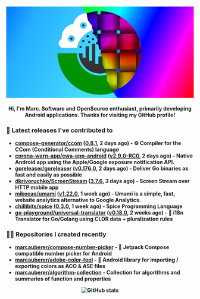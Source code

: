 <p align="center">
	<img src="https://raw.githubusercontent.com/marcauberer/marcauberer/master/images/frontpage-image.jpg">
	<br><br>
	<b>Hi, I'm Marc. Software and OpenSource enthusiast, primarily developing Android applications. Thanks for visiting my GitHub profile!
</p>

### 🚀 Latest releases I've contributed to


- [compose-generator/ccom](https://github.com/compose-generator/ccom) ([0.8.1](https://github.com/compose-generator/ccom/releases/tag/0.8.1), 2 days ago) - ⚙️ Compiler for the CCom (Conditional Comments) language
- [corona-warn-app/cwa-app-android](https://github.com/corona-warn-app/cwa-app-android) ([v2.9.0-RC0](https://github.com/corona-warn-app/cwa-app-android/releases/tag/v2.9.0-RC0), 2 days ago) - Native Android app using the Apple/Google exposure notification API.
- [goreleaser/goreleaser](https://github.com/goreleaser/goreleaser) ([v0.176.0](https://github.com/goreleaser/goreleaser/releases/tag/v0.176.0), 2 days ago) - Deliver Go binaries as fast and easily as possible
- [dkrivoruchko/ScreenStream](https://github.com/dkrivoruchko/ScreenStream) ([3.7.6](https://github.com/dkrivoruchko/ScreenStream/releases/tag/3.7.6), 3 days ago) - Screen Stream over HTTP mobile app
- [mikecao/umami](https://github.com/mikecao/umami) ([v1.22.0](https://github.com/mikecao/umami/releases/tag/v1.22.0), 1 week ago) - Umami is a simple, fast, website analytics alternative to Google Analytics.
- [chillibits/spice](https://github.com/chillibits/spice) ([0.3.0](https://github.com/chillibits/spice/releases/tag/0.3.0), 1 week ago) - Spice Programming Language
- [go-playground/universal-translator](https://github.com/go-playground/universal-translator) ([v0.18.0](https://github.com/go-playground/universal-translator/releases/tag/v0.18.0), 2 weeks ago) - :speech_balloon: i18n Translator for Go/Golang using CLDR data &#43; pluralization rules

### 👨‍💻 Repositories I created recently
- [marcauberer/compose-number-picker](https://github.com/marcauberer/compose-number-picker) - 🔢 Jetpack Compose compatible number picker for Android
- [marcauberer/adobe-color-tool](https://github.com/marcauberer/adobe-color-tool) - 🎨 Android library for importing / exporting colors as ACO &amp; ASE files
- [marcauberer/algorithm-collection](https://github.com/marcauberer/algorithm-collection) - Collection for algorithms and summaries of function and properties

<p align="center">
	<img src="https://github-readme-stats.vercel.app/api?username=marcauberer&show_icons=true&theme=dark" alt="GitHub stats">
</p>
